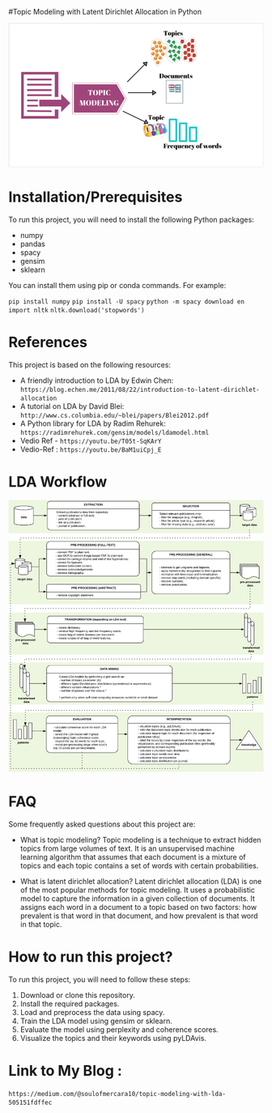 #Topic Modeling with Latent Dirichlet Allocation in Python

![alt text](https://github.com/Zaheer-10/Topic-Modleing-With-Latent-Dirichlet-Allocation/blob/main/Images/Topic_modeling_image.png?raw=true)
# Installation/Prerequisites
To run this project, you will need to install the following Python packages:

- numpy
- pandas
- spacy
- gensim
- sklearn

You can install them using pip or conda commands. For example:

`pip install numpy`
`pip install -U spacy`
`python -m spacy download en`
`import nltk`
`nltk.download('stopwords')`

# References
This project is based on the following resources:
 - A friendly introduction to LDA by Edwin Chen: `https://blog.echen.me/2011/08/22/introduction-to-latent-dirichlet-allocation`
 - A tutorial on LDA by David Blei: `http://www.cs.columbia.edu/~blei/papers/Blei2012.pdf`
 - A Python library for LDA by Radim Rehurek: `https://radimrehurek.com/gensim/models/ldamodel.html`
 - Vedio Ref - `https://youtu.be/T05t-SqKArY`
 - Vedio-Ref : `https://youtu.be/BaM1uiCpj_E`
    
 # LDA Workflow
 ![alt text](https://github.com/Zaheer-10/Topic-Modleing-With-Latent-Dirichlet-Allocation/blob/main/Images/lda-workflow.png?raw=true)

# FAQ
Some frequently asked questions about this project are:

- What is topic modeling?
Topic modeling is a technique to extract hidden topics from large volumes of text. It is an unsupervised machine learning algorithm that assumes that each document is a mixture of topics and each topic contains a set of words with certain probabilities.

- What is latent dirichlet allocation?
Latent dirichlet allocation (LDA) is one of the most popular methods for topic modeling. It uses a probabilistic model to capture the information in a given collection of documents. It assigns each word in a document to a topic based on two factors: how prevalent is that word in that document, and how prevalent is that word in that topic.

# How to run this project?
To run this project, you will need to follow these steps:

1. Download or clone this repository.
2. Install the required packages.
3. Load and preprocess the data using spacy.
4. Train the LDA model using gensim or sklearn.
5. Evaluate the model using perplexity and coherence scores.
6. Visualize the topics and their keywords using pyLDAvis.

# Link to My Blog : 
`https://medium.com/@soulofmercara10/topic-modeling-with-lda-505151fdffec`

